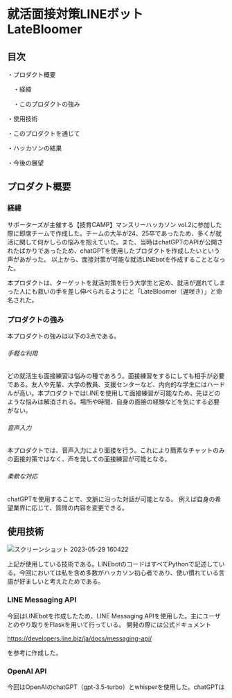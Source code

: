 # 就活面接対策LINEボット　LateBloomer

## 目次
・プロダクト概要

　・経緯
 
  　・このプロダクトの強み

・使用技術

・このプロダクトを通じて

・ハッカソンの結果

・今後の展望

## プロダクト概要
### 経緯
サポーターズが主催する【技育CAMP】マンスリーハッカソン vol.2に参加した際に即席チームで作成した。チームの大半が24、25卒であったため、多くが就活に関して何かしらの悩みを抱えていた。また、当時はchatGPTのAPIが公開されたばかりであったため、chatGPTを使用したプロダクトを作成したいという声があがった。
以上から、面接対策が可能な就活LINEbotを作成することとなった。

本プロダクトは、ターゲットを就活対策を行う大学生と定め、就活が遅れてしまった人にも救いの手を差し伸べられるようにと「LateBloomer（遅咲き）」と命名された。

### プロダクトの強み
本プロダクトの強みは以下の3点である。
###### 手軽な利用
どの就活生も面接練習は悩みの種であろう。面接練習をするにしても相手が必要である。友人や先輩、大学の教員、支援センターなど、内向的な学生にはハードルが高い。本プロダクトではLINEを使用して面接練習が可能なため、先ほどのような悩みは解消される。場所や時間、自身の面接の経験などを気にする必要がない。
###### 音声入力
本プロダクトでは、音声入力により面接を行う。これにより簡素なチャットのみの面接対策ではなく、声を発しての面接練習が可能となる。
###### 柔軟な対応
chatGPTを使用することで、文脈に沿った対話が可能となる。
例えば自身の希望業界に応じて、質問の内容を変更できる。

## 使用技術
![スクリーンショット 2023-05-29 160422](https://github.com/RikuMaeda/LateBloomer/assets/115796549/ad8a4aed-e152-4aa0-98e9-17537a5ae691)

上記が使用している技術である。LINEbotのコードはすべてPythonで記述している。今回においては私を含め多数がハッカソン初心者であり、使い慣れている言語が好ましいと考えたためである。
### LINE Messaging API
今回はLINEbotを作成したため、LINE Messaging APIを使用した。主にユーザとのやり取りをFlaskを用いて行っている。
開発の際には公式ドキュメント

https://developers.line.biz/ja/docs/messaging-api/

を参考に作成した。

### OpenAI API
今回はOpenAIのchatGPT（gpt-3.5-turbo）とwhisperを使用した。chatGPTは
